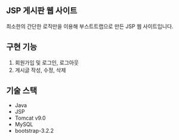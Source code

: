 JSP 게시판 웹 사이트
-----------------------------------------
최소한의 간단한 로직만을 이용해 부스트트랩으로 만든 JSP 웹 사이트입니다.


**구현 기능**
-----------------------------------------
1. 회원가입 및 로그인, 로그아웃
2. 게시글 작성, 수정, 삭제


**기술 스택**
-----------------------------------------
+ Java
+ JSP
+ Tomcat v9.0
+ MySQL
+ bootstrap-3.2.2



